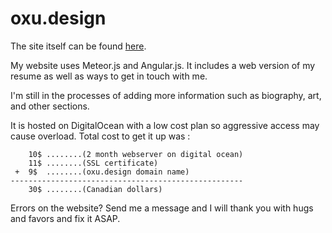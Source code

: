 # oxu.design
The site itself can be found [here](https://oxu.design/#/home).

My website uses Meteor.js and Angular.js. It includes a web version of my resume as well as ways to get in touch with me.

I'm still in the processes of adding more information such as biography, art, and other sections.

It is hosted on DigitalOcean with a low cost plan so aggressive access may cause overload.
Total cost to get it up was :
```
    10$ ........(2 month webserver on digital ocean)
    11$ ........(SSL certificate)
 +  9$  ........(oxu.design domain name)
----------------------------------------------------
    30$ ........(Canadian dollars)
```

Errors on the website? Send me a message and I will thank you with hugs and favors and fix it ASAP.
